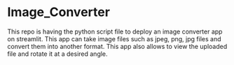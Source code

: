 # Image_Converter
This repo is having the python script file to deploy an image converter app on streamlit. This app can take image files such as jpeg, png, jpg files and convert them into another format. This app also allows to view the uploaded file and rotate it at a desired angle.
